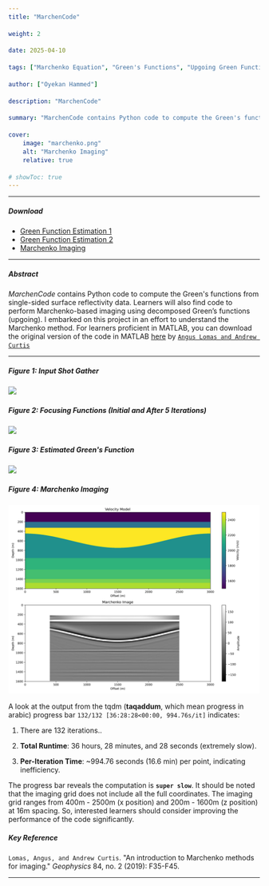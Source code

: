 ```yaml
---
title: "MarchenCode"

weight: 2

date: 2025-04-10

tags: ["Marchenko Equation", "Green's Functions", "Upgoing Green Function", "Downgoing Green Function", "Focusing Functions"]

author: ["Oyekan Hammed"]

description: "MarchenCode"

summary: "MarchenCode contains Python code to compute the Green's functions from single-sided surface reflectivity data. It also contains code to perform Marchenko-based imaging using decomposed Green’s functions (upgoing)." 

cover:
    image: "marchenko.png"
    alt: "Marchenko Imaging"
    relative: true

# showToc: true
---
```


---

##### Download

+ [Green Function Estimation 1](/projects/project2/Acoustic_Wave_Modelling.py)
+ [Green Function Estimation 2](/projects/project2/Acoustic_Wave_Modelling.py)
+ [Marchenko Imaging](projects/MarchenCode/MarchenkoImaging.py)

---

##### Abstract

*MarchenCode* contains Python code to compute the Green's functions from single-sided surface reflectivity data. Learners will also find code to perform Marchenko-based imaging using decomposed Green’s functions (upgoing). I embarked on this project in an effort to understand the Marchenko method. For learners proficient in MATLAB, you can download the original version of the code in MATLAB [here](https://wiki.seg.org/wiki/Software:Marchenko_for_imaging) by [`Angus Lomas and Andrew Curtis`](https://www.geos.ed.ac.uk/~acurtis/assets/Lomas_Curtis_Geop_March_2019.pdf)

---

##### Figure 1: Input Shot Gather

![](marchenko1.png)

##### Figure 2: Focusing Functions (Initial and After 5 Iterations)

![](marchenko2.png)

##### Figure 3: Estimated Green's Function

![](marchenko3.png)

##### Figure 4: Marchenko Imaging

![](marchenko4.png)

A look at the output from the tqdm (**taqaddum**, which mean progress in arabic) progress bar `132/132 [36:28:28<00:00, 994.76s/it]` indicates:

1. There are 132 iterations..

2. **Total Runtime**: 36 hours, 28 minutes, and 28 seconds (extremely slow).

3. **Per-Iteration Time**: ~994.76 seconds (16.6 min) per point, indicating inefficiency.

The progress bar reveals the computation is **`super slow`**. It should be noted that the imaging grid does not include all the full coordinates. The imaging grid ranges from 400m - 2500m (x position) and 200m - 1600m (z position) at 16m spacing. So, interested learners should consider improving the performance of the code significantly.


##### Key Reference

`Lomas, Angus, and Andrew Curtis`. "An introduction to Marchenko methods for imaging." *Geophysics* 84, no. 2 (2019): F35-F45.

---

